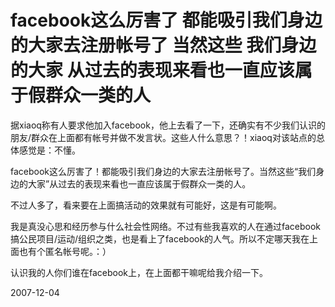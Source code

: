 # facebook这么厉害了 都能吸引我们身边的大家去注册帐号了 当然这些 我们身边的大家 从过去的表现来看也一直应该属于假群众一类的人

据xiaoq称有人要求他加入facebook，他上去看了一下，还确实有不少我们认识的朋友/群众在上面都有帐号并做不发言状。这些人什么意思？！xiaoq对该站点的总体感觉是：不懂。

facebook这么厉害了！都能吸引我们身边的大家去注册帐号了。当然这些“我们身边的大家”从过去的表现来看也一直应该属于假群众一类的人。

不过人多了，看来要在上面搞活动的效果就有可能好，这是有可能啊。

我是真没心思和经历参与什么社会性网络。不过有些我喜欢的人在通过facebook搞公民项目/运动/组织之类，也是看上了facebook的人气。所以不定哪天我在上面也有个匿名帐号呢。：）

认识我的人你们谁在facebook上，在上面都干嘛呢给我介绍一下。


2007-12-04
